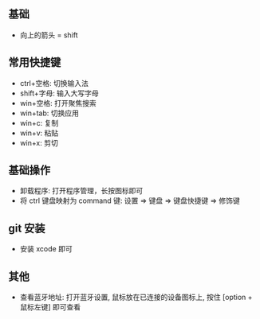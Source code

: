 ## 基础

- 向上的箭头 = shift

## 常用快捷键

- ctrl+空格: 切换输入法
- shift+字母: 输入大写字母
- win+空格: 打开聚焦搜索
- win+tab: 切换应用
- win+c: 复制
- win+v: 粘贴
- win+x: 剪切

## 基础操作

- 卸载程序: 打开程序管理，长按图标即可
- 将 ctrl 键盘映射为 command 键: 设置 => 键盘 => 键盘快捷键 => 修饰键

## git 安装

- 安装 xcode 即可

## 其他

- 查看蓝牙地址: 打开蓝牙设置, 鼠标放在已连接的设备图标上, 按住 [option + 鼠标左键] 即可查看
